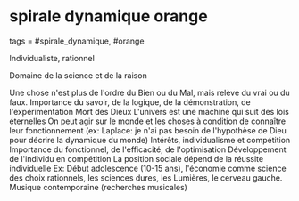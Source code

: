 # spirale dynamique orange
tags = #spirale_dynamique, #orange

Individualiste, rationnel

Domaine de la science et de la raison

Une chose n'est plus de l'ordre du Bien ou du Mal, mais relève du vrai ou du faux.
Importance du savoir, de la logique, de la démonstration, de l'expérimentation
Mort des Dieux
L'univers est une machine qui suit des lois éternelles
On peut agir sur le monde et les choses à condition de connaître leur fonctionnement (ex: Laplace: je n'ai pas besoin de l'hypothèse de Dieu pour décrire la dynamique du monde)
Intérêts, individualisme et compétition
Importance du fonctionnel, de l'efficacité, de l'optimisation
Développement de l'individu en compétition
La position sociale dépend de la réussite individuelle
Ex: Début adolescence (10-15 ans), l'économie comme science des choix rationnels, les sciences dures, les Lumières, le cerveau gauche. Musique contemporaine (recherches musicales)
